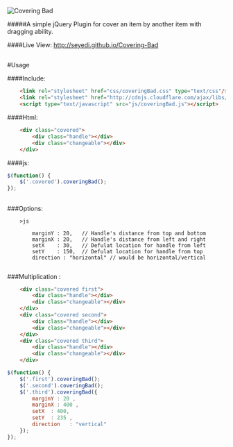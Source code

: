 ![Covering Bad](https://raw.github.com/seyedi/Covering-Bad/raw/master/images/logo.jpg)

#####A simple jQuery Plugin for cover an item by another item with dragging ability.

####Live View:
http://seyedi.github.io/Covering-Bad

## 
#Usage

####Include:
```html
	<link rel="stylesheet" href="css/coveringBad.css" type="text/css"/>
	<link rel="stylesheet" href="http://cdnjs.cloudflare.com/ajax/libs/font-awesome/3.2.1/css/font-awesome.min.css" type="text/css"/>
	<script type="text/javascript" src="js/coveringBad.js"></script>
```

####Html:
```html
	<div class="covered">
		<div class="handle"></div>
		<div class="changeable"></div>
	</div>
```

####js:
```js
$(function() {
	$('.covered').coveringBad();
});
```

## 
 
###Options:
```
    >js

    	marginY : 20, 	// Handle's distance from top and bottom
		marginX : 20, 	// Handle's distance from left and right
		setX    : 30, 	// Defulat location for handle from left
		setY    : 150,  // Defulat location for handle from top
		direction : "horizontal" // would be horizontal/vertical


```

###Multiplication :

```html
	<div class="covered first">
		<div class="handle"></div>
		<div class="changeable"></div>
	</div>
	<div class="covered second">
		<div class="handle"></div>
		<div class="changeable"></div>
	</div>
	<div class="covered third">
		<div class="handle"></div>
		<div class="changeable"></div>
	</div>
```

```js
$(function() {
	$('.first').coveringBad();
	$('.second').coveringBad();
	$('.third').coveringBad({
		marginY : 20 ,
		marginX : 400 ,
		setX  : 400,
		setY  : 235 ,
		direction   : "vertical"
	});
});
```